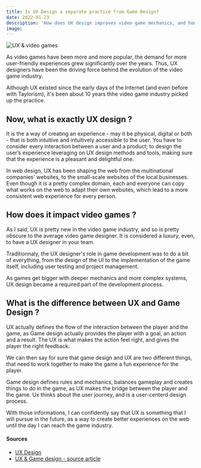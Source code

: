 ```yaml
---
title: Is UX Design a separate practice from Game Design?
date: 2022-01-23
description: 'How does UX design improves video game mechanics, and how is it linked to my Ikigai ?'
image:
---
```


![UX & video games](https://miro.medium.com/max/1400/1*EMURbYzLRMgudGCsOchIoA.jpeg)

As video games have been more and more popular, the demand for more user-friendly experiences grew significantly over the years.
Thus, UX designers have been the driving force behind the evolution of the video game industry.

Although UX existed since the early days of the Internet (and even before with Taylorism), it's been about 10 years thhe video game industry picked up the practice.

## Now, what is exactly UX design ?
It is the a way of creating an experience - may it be physical, digital or both - that is both intuitive and intuitively accessible to the user.
You have to consider every interaction between a user and a product; to design the user’s experience leveraging on UX design methods and tools, making sure that the experience is a pleasant and delightful one.

In web design, UX has been shaping the web from the multinational companies' websites, to the small-scale websites of the local businesses.
Even though it is a pretty complex domain, each and everyone can copy what works on the web to adapt their own websites, which lead to a more consistent web experience for every person.

## How does it impact video games ?
As I said, UX is pretty new in the video game industry, and so is pretty obscure to the average video game designer. It is considered a luxury, even, to have a UX designer in your team.

Traditionnaly, the UX designer's role in game development was to do a bit of everything, from the design of the UI to the implementation of the game itself, including user testing and project management.

As games get bigger with deeper mechanics and more complex systems, UX design became a required part of the development process.

## What is the difference between UX and Game Design ?
UX actually defines the flow of the interaction between the player and the game, as Game design actually provides the player with a goal, an action and a result. The UX is what makes the action feel right, and gives the player the right feedback.

We can then say for sure that game design and UX are two different things, that need to work together to make the game a fun experience for the player.

Game design defines rules and mechanics, balances gameplay and creates things to do in the game, as UX makes the bridge between the player and the game. Ux thinks about the user journey, and is a user-centerd design process.

With those informations, I can confidently say that UX is something that I will pursue in the future, as a way to create better experiences on the web until the day I can reach the game industry.

#### Sources
- [UX Design](https://uxdesign.cc/)
- [UX & Game design - source article](https://blog.prototypr.io/is-ux-design-a-separate-practice-from-game-design-97ae1a03e61c)